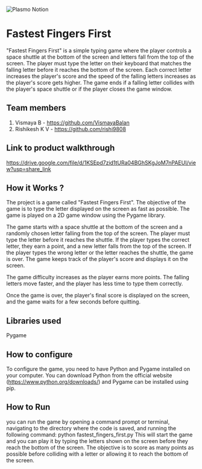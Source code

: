 ![Plasmo Notion](https://user-images.githubusercontent.com/64391274/219694678-8f1a2829-b0b2-41de-9152-4c4a4e43c2d5.png)



# Fastest Fingers First
"Fastest Fingers First" is a simple typing game where the player controls a space shuttle at the bottom of the screen and letters fall from the top of the screen. The player must type the letter on their keyboard that matches the falling letter before it reaches the bottom of the screen. Each correct letter increases the player's score and the speed of the falling letters increases as the player's score gets higher. The game ends if a falling letter collides with the player's space shuttle or if the player closes the game window.
## Team members
1. Vismaya B  -  https://github.com/VismayaBalan
2. Rishikesh K V - https://github.com/rishi9808
## Link to product walkthrough
https://drive.google.com/file/d/1KSEpd7zid1tURa04BGhSKgJoM7nPAEUI/view?usp=share_link
## How it Works ?
The project is a game called "Fastest Fingers First". The objective of the game is to type the letter displayed on the screen as fast as possible. The game is played on a 2D game window using the Pygame library.

The game starts with a space shuttle at the bottom of the screen and a randomly chosen letter falling from the top of the screen. The player must type the letter before it reaches the shuttle. If the player types the correct letter, they earn a point, and a new letter falls from the top of the screen. If the player types the wrong letter or the letter reaches the shuttle, the game is over. The game keeps track of the player's score and displays it on the screen.

The game difficulty increases as the player earns more points. The falling letters move faster, and the player has less time to type them correctly.

Once the game is over, the player's final score is displayed on the screen, and the game waits for a few seconds before quitting.
## Libraries used
Pygame
## How to configure
To configure the game, you need to have Python and Pygame installed on your computer. You can download Python from the official website (https://www.python.org/downloads/) and Pygame can be installed using pip.
## How to Run
you can run the game by opening a command prompt or terminal, navigating to the directory where the code is saved, and running the following command:
 python fastest_fingers_first.py
This will start the game and you can play it by typing the letters shown on the screen before they reach the bottom of the screen. The objective is to score as many points as possible before colliding with a letter or allowing it to reach the bottom of the screen.
